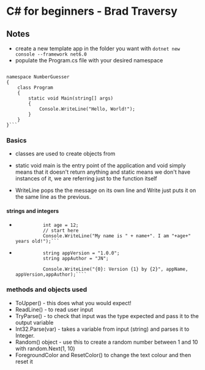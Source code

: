 # C# for beginners - Brad Traversy

## Notes

- create a new template app in the folder you want with `dotnet new console --framework net6.0`
- populate the Program.cs file with your desired namespace

````using System;

namespace NumberGuesser
{
    class Program
    {
        static void Main(string[] args)
        {
            Console.WriteLine("Hello, World!");
        }
    }
}```
````
### Basics
- classes are used to create objects from
- static void main is the entry point of the application and void simply means that it doesn't return anything and static means we don't have instances of it, we are referring just to the function itself


- WriteLine pops the the message on its own line and Write just puts it on the same line as the previous.

#### strings and integers

- ````string name = "Jo";
            int age = 12;
            // start here
            Console.WriteLine("My name is " + name+". I am "+age+" years old!");```
  ````

- `````string appName = "Number Guesser";
            string appVersion = "1.0.0";
            string appAuthor = "JN";

            Console.WriteLine("{0}: Version {1} by {2}", appName, appVersion,appAuthor);````
  `````


### methods and objects used

- ToUpper() - this does what you would expect!
- ReadLine() - to read user input
- TryParse() - to check that input was the type expected and pass it to the output variable
- Int32.Parse(var) - takes a variable from input (string) and parses it to Integer.
- Random() object - use this to create a random number between 1 and 10 with random.Next(1, 10)
- ForegroundColor and ResetColor() to change the text colour and then reset it
